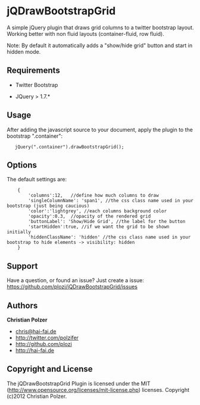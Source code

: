 jQDrawBootstrapGrid
===================

A simple jQuery plugin that draws grid columns to a twitter bootstrap layout. Working better with non fluid layouts (container-fluid, row fluid).

Note: By default it automatically adds a "show/hide grid" button and start in hidden mode.

Requirements
------------
+ Twitter Bootstrap

+ JQuery > 1.7.*

Usage
-----
 After adding the javascript source to your document,
 apply the plugin to the bootstrap ".container":

 ~~~~~~
    jQuery(".container").drawBootstrapGrid();
 ~~~~~~

Options
-------
The default settings are:
~~~~~~
    {
        'columns':12,   //define how much columns to draw
        'singleColumnName': 'span1', //the css class name used in your bootstrap (just being caucious)
        'color':'lightgrey', //each columns background color
        'opacity':0.3,  //opacity of the rendered grid
        'buttonLabel': 'Show/Hide Grid', //the label for the button
        'startHidden':true, //if we want the grid to be shown initially
        'hiddenClassName': 'hidden' //the css class name used in your bootstrap to hide elements -> visibility: hidden
    }
~~~~~~

Support
-------

Have a question, or found an issue? Just create a issue: https://github.com/plozi/jQDrawBootstrapGrid/issues


Authors
-------

**Christian Polzer**

+ chris@hai-fai.de
+ http://twitter.com/polzifer
+ http://github.com/plozi
+ http://hai-fai.de


Copyright and License
---------------------

The jQDrawBootstrapGrid Plugin is  licensed under the MIT (http://www.opensource.org/licenses/mit-license.php) licenses. Copyright (c)2012 Christian Polzer.